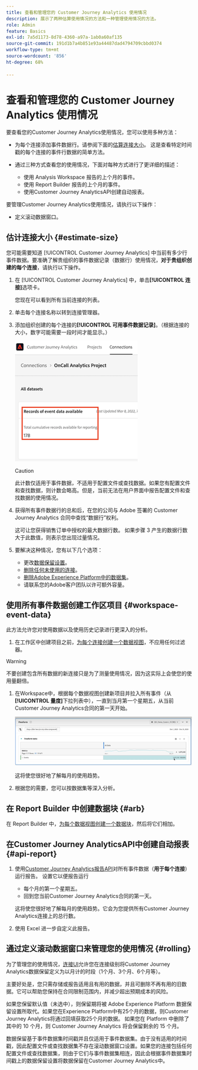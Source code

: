 ```yaml
---
title: 查看和管理您的 Customer Journey Analytics 使用情况
description: 展示了两种估算使用情况的方法和一种管理使用情况的方法。
role: Admin
feature: Basics
exl-id: 7a5d1173-8d78-4360-a97a-1ab0a60af135
source-git-commit: 191d1b7a4b851e93a44487dad4794709cbbd0374
workflow-type: tm+mt
source-wordcount: '856'
ht-degree: 68%

---
```


# 查看和管理您的 Customer Journey Analytics 使用情况

要查看您的Customer Journey Analytics使用情况，您可以使用多种方法：

* 为每个连接添加事件数据行。请参阅下面的[估算连接大小](#estimate-connection-size)。 这是查看特定时间戳的每个连接的事件行数据的简单方法。

* 通过三种方式查看您的使用情况，下面对每种方式进行了更详细的描述：
   * 使用 Analysis Workspace 报告的上个月的事件。
   * 使用 Report Builder 报告的上个月的事件。
   * 使用Customer Journey AnalyticsAPI创建自动报表。

要管理Customer Journey Analytics使用情况，请执行以下操作：

* 定义滚动数据窗口。

## 估计连接大小 {#estimate-size}

您可能需要知道 [!UICONTROL Customer Journey Analytics] 中当前有多少行事件数据。要准确了解贵组织的事件数据记录（数据行）使用情况，**对于贵组织创建的每个连接**，请执行以下操作。

1. 在 [!UICONTROL Customer Journey Analytics] 中，单击&#x200B;**[!UICONTROL 连接]**&#x200B;选项卡。

   您现在可以看到所有当前连接的列表。

1. 单击每个连接名称以转到连接管理器。

1. 添加组织创建的每个连接的&#x200B;**[!UICONTROL 可用事件数据记录]**。（根据连接的大小，数字可能需要一段时间才能显示。）

   ![可用的事件数据记录数。](./assets/event-data.png)

   >[!CAUTION]
   >
   >   此计数仅适用于事件数据，不适用于配置文件或查找数据。如果您有配置文件和查找数据，则计数会略高。但是，当前无法在用户界面中报告配置文件和查找数据的使用情况。

1. 获得所有事件数据行的总和后，在您的公司与 Adobe 签署的 Customer Journey Analytics 合同中查找“数据行”权利。

   这可让您获得销售订单中授权的最大数据行数。 如果步骤 3 产生的数据行数大于此数值，则表示您出现过量情况。

1. 要解决这种情况，您有以下几个选项：

   * 更改[数据保留设置](https://experienceleague.adobe.com/docs/analytics-platform/using/cja-connections/manage-connections.html?lang=zh-Hans#set-rolling-window-for-connection-data-retention)。
   * [删除任何未使用的连接](https://experienceleague.adobe.com/docs/analytics-platform/using/cja-overview/cja-faq.html?lang=zh-Hans#implications-of-deleting-data-components)。
   * [删除Adobe Experience Platform中的数据集](https://experienceleague.adobe.com/docs/analytics-platform/using/cja-overview/cja-faq.html?lang=zh-Hans#implications-of-deleting-data-components)。
   * 请联系您的Adobe客户团队以许可额外容量。

## 使用所有事件数据创建工作区项目 {#workspace-event-data}

此方法允许您对使用数据以及使用历史记录进行更深入的分析。

1. 在工作区中创建项目之前，[为每个连接创建一个数据视图](/help/data-views/create-dataview.md)，不应用任何过滤器。

>[!WARNING]
>
>    不要创建包含所有数据的新连接只是为了测量使用情况，因为这实际上会使您的使用量翻倍。

1. 在Workspace中，根据每个数据视图创建新项目并拉入所有事件（从&#x200B;**[!UICONTROL 量度]**&#x200B;下拉列表中），一直到当月第一个星期五，从当前Customer Journey Analytics合同的第一天开始。

   ![自由格式表显示事件。](./assets/events-usage.png)

   这将使您很好地了解每月的使用趋势。

1. 根据您的需要，您可以按数据集等深入分析。

## 在 Report Builder 中创建数据块 {#arb}

在 Report Builder 中，[为每个数据视图创建一个数据块](/help/report-builder/create-a-data-block.md)，然后将它们相加。

## 在Customer Journey AnalyticsAPI中创建自动报表 {#api-report}

1. 使用[Customer Journey Analytics报告API](https://developer.adobe.com/cja-apis/docs/api/#tag/Reporting-API)对所有事件数据（**用于每个连接**）运行报告。 设置它以便报告运行

   * 每个月的第一个星期五。
   * 回到您当前Customer Journey Analytics合同的第一天。

   这将使您很好地了解每月的使用趋势。它会为您提供所有Customer Journey Analytics连接上的总行数。

1. 使用 Excel 进一步自定义此报告。

## 通过定义滚动数据窗口来管理您的使用情况 {#rolling}

为了管理您的使用情况，[连接UI](/help/connections/create-connection.md)允许您在连接级别将Customer Journey Analytics数据保留定义为以月计的时段（1个月、3个月、6个月等）。

主要好处是，您只需存储或报告适用且有用的数据，并且可删除不再有用的旧数据。它可以帮助您保持在合同限制范围内，并减少超出预期成本的风险。

如果您保留默认值（未选中），则保留期将被 Adobe Experience Platform 数据保留设置所取代。如果您在Experience Platform中有25个月的数据，则Customer Journey Analytics将通过回填获取25个月的数据。 如果您在 Platform 中删除了其中的 10 个月，则 Customer Journey Analytics 将会保留剩余的 15 个月。

数据保留基于事件数据集时间戳并且仅适用于事件数据集。由于没有适用的时间戳，因此配置文件或查找数据集不存在滚动数据窗口设置。如果您的连接包括任何配置文件或查找数据集，则由于它们与事件数据集相连，因此会根据事件数据集时间戳上的数据保留设置将数据保留在Customer Journey Analytics中。

